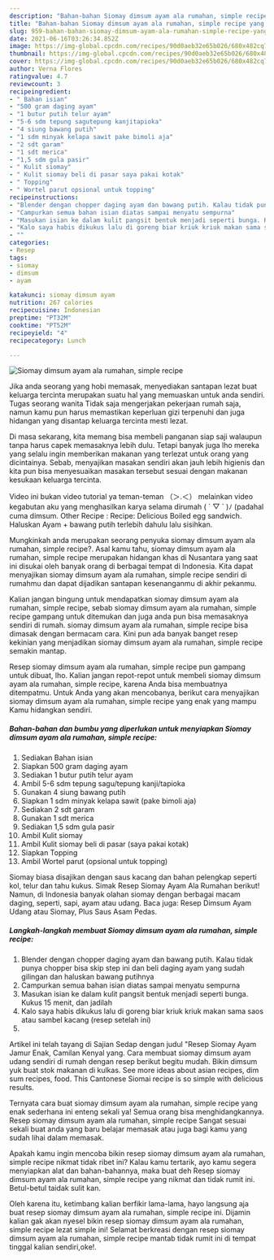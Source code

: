 ```yaml
---
description: "Bahan-bahan Siomay dimsum ayam ala rumahan, simple recipe yang lezat Untuk Jualan"
title: "Bahan-bahan Siomay dimsum ayam ala rumahan, simple recipe yang lezat Untuk Jualan"
slug: 959-bahan-bahan-siomay-dimsum-ayam-ala-rumahan-simple-recipe-yang-lezat-untuk-jualan
date: 2021-06-16T03:26:34.852Z
image: https://img-global.cpcdn.com/recipes/90d0aeb32e65b026/680x482cq70/siomay-dimsum-ayam-ala-rumahan-simple-recipe-foto-resep-utama.jpg
thumbnail: https://img-global.cpcdn.com/recipes/90d0aeb32e65b026/680x482cq70/siomay-dimsum-ayam-ala-rumahan-simple-recipe-foto-resep-utama.jpg
cover: https://img-global.cpcdn.com/recipes/90d0aeb32e65b026/680x482cq70/siomay-dimsum-ayam-ala-rumahan-simple-recipe-foto-resep-utama.jpg
author: Verna Flores
ratingvalue: 4.7
reviewcount: 3
recipeingredient:
- " Bahan isian"
- "500 gram daging ayam"
- "1 butur putih telur ayam"
- "5-6 sdm tepung sagutepung kanjitapioka"
- "4 siung bawang putih"
- "1 sdm minyak kelapa sawit pake bimoli aja"
- "2 sdt garam"
- "1 sdt merica"
- "1,5 sdm gula pasir"
- " Kulit siomay"
- " Kulit siomay beli di pasar saya pakai kotak"
- " Topping"
- " Wortel parut opsional untuk topping"
recipeinstructions:
- "Blender dengan chopper daging ayam dan bawang putih. Kalau tidak punya chopper bisa skip step ini dan beli daging ayam yang sudah gilingan dan haluskan bawang putihnya"
- "Campurkan semua bahan isian diatas sampai menyatu sempurna"
- "Masukan isian ke dalam kulit pangsit bentuk menjadi seperti bunga. Kukus 15 menit, dan jadilah"
- "Kalo saya habis dikukus lalu di goreng biar kriuk kriuk makan sama saos atau sambel kacang (resep setelah ini)"
- ""
categories:
- Resep
tags:
- siomay
- dimsum
- ayam

katakunci: siomay dimsum ayam 
nutrition: 267 calories
recipecuisine: Indonesian
preptime: "PT32M"
cooktime: "PT52M"
recipeyield: "4"
recipecategory: Lunch

---
```



![Siomay dimsum ayam ala rumahan, simple recipe](https://img-global.cpcdn.com/recipes/90d0aeb32e65b026/680x482cq70/siomay-dimsum-ayam-ala-rumahan-simple-recipe-foto-resep-utama.jpg)

Jika anda seorang yang hobi memasak, menyediakan santapan lezat buat keluarga tercinta merupakan suatu hal yang memuaskan untuk anda sendiri. Tugas seorang  wanita Tidak saja mengerjakan pekerjaan rumah saja, namun kamu pun harus memastikan keperluan gizi terpenuhi dan juga hidangan yang disantap keluarga tercinta mesti lezat.

Di masa  sekarang, kita memang bisa membeli panganan siap saji walaupun tanpa harus capek memasaknya lebih dulu. Tetapi banyak juga lho mereka yang selalu ingin memberikan makanan yang terlezat untuk orang yang dicintainya. Sebab, menyajikan masakan sendiri akan jauh lebih higienis dan kita pun bisa menyesuaikan masakan tersebut sesuai dengan makanan kesukaan keluarga tercinta. 

Video ini bukan video tutorial ya teman-teman （＞.＜） melainkan video kegabutan aku yang menghasilkan karya selama dirumah ( ´ ▽ ` )ﾉ (padahal cuma dimsum. Other Recipe : Recipe: Delicious Boiled egg sandwich. Haluskan Ayam + bawang putih terlebih dahulu lalu sisihkan.

Mungkinkah anda merupakan seorang penyuka siomay dimsum ayam ala rumahan, simple recipe?. Asal kamu tahu, siomay dimsum ayam ala rumahan, simple recipe merupakan hidangan khas di Nusantara yang saat ini disukai oleh banyak orang di berbagai tempat di Indonesia. Kita dapat menyajikan siomay dimsum ayam ala rumahan, simple recipe sendiri di rumahmu dan dapat dijadikan santapan kesenanganmu di akhir pekanmu.

Kalian jangan bingung untuk mendapatkan siomay dimsum ayam ala rumahan, simple recipe, sebab siomay dimsum ayam ala rumahan, simple recipe gampang untuk ditemukan dan juga anda pun bisa memasaknya sendiri di rumah. siomay dimsum ayam ala rumahan, simple recipe bisa dimasak dengan bermacam cara. Kini pun ada banyak banget resep kekinian yang menjadikan siomay dimsum ayam ala rumahan, simple recipe semakin mantap.

Resep siomay dimsum ayam ala rumahan, simple recipe pun gampang untuk dibuat, lho. Kalian jangan repot-repot untuk membeli siomay dimsum ayam ala rumahan, simple recipe, karena Anda bisa membuatnya ditempatmu. Untuk Anda yang akan mencobanya, berikut cara menyajikan siomay dimsum ayam ala rumahan, simple recipe yang enak yang mampu Kamu hidangkan sendiri.

<!--inarticleads1-->

##### Bahan-bahan dan bumbu yang diperlukan untuk menyiapkan Siomay dimsum ayam ala rumahan, simple recipe:

1. Sediakan  Bahan isian
1. Siapkan 500 gram daging ayam
1. Sediakan 1 butur putih telur ayam
1. Ambil 5-6 sdm tepung sagu/tepung kanji/tapioka
1. Gunakan 4 siung bawang putih
1. Siapkan 1 sdm minyak kelapa sawit (pake bimoli aja)
1. Sediakan 2 sdt garam
1. Gunakan 1 sdt merica
1. Sediakan 1,5 sdm gula pasir
1. Ambil  Kulit siomay
1. Ambil  Kulit siomay beli di pasar (saya pakai kotak)
1. Siapkan  Topping
1. Ambil  Wortel parut (opsional untuk topping)


Siomay biasa disajikan dengan saus kacang dan bahan pelengkap seperti kol, telur dan tahu kukus. Simak Resep Siomay Ayam Ala Rumahan berikut! Namun, di Indonesia banyak olahan siomay dengan berbagai macam daging, seperti, sapi, ayam atau udang. Baca juga: Resep Dimsum Ayam Udang atau Siomay, Plus Saus Asam Pedas. 

<!--inarticleads2-->

##### Langkah-langkah membuat Siomay dimsum ayam ala rumahan, simple recipe:

1. Blender dengan chopper daging ayam dan bawang putih. Kalau tidak punya chopper bisa skip step ini dan beli daging ayam yang sudah gilingan dan haluskan bawang putihnya
1. Campurkan semua bahan isian diatas sampai menyatu sempurna
1. Masukan isian ke dalam kulit pangsit bentuk menjadi seperti bunga. Kukus 15 menit, dan jadilah
1. Kalo saya habis dikukus lalu di goreng biar kriuk kriuk makan sama saos atau sambel kacang (resep setelah ini)
1. 


Artikel ini telah tayang di Sajian Sedap dengan judul &#34;Resep Siomay Ayam Jamur Enak, Camilan Kenyal yang. Cara membuat siomay dimsum ayam udang sendiri di rumah dengan resep berikut begitu mudah. Bikin dimsum yuk buat stok makanan di kulkas. See more ideas about asian recipes, dim sum recipes, food. This Cantonese Siomai recipe is so simple with delicious results. 

Ternyata cara buat siomay dimsum ayam ala rumahan, simple recipe yang enak sederhana ini enteng sekali ya! Semua orang bisa menghidangkannya. Resep siomay dimsum ayam ala rumahan, simple recipe Sangat sesuai sekali buat anda yang baru belajar memasak atau juga bagi kamu yang sudah lihai dalam memasak.

Apakah kamu ingin mencoba bikin resep siomay dimsum ayam ala rumahan, simple recipe nikmat tidak ribet ini? Kalau kamu tertarik, ayo kamu segera menyiapkan alat dan bahan-bahannya, maka buat deh Resep siomay dimsum ayam ala rumahan, simple recipe yang nikmat dan tidak rumit ini. Betul-betul taidak sulit kan. 

Oleh karena itu, ketimbang kalian berfikir lama-lama, hayo langsung aja buat resep siomay dimsum ayam ala rumahan, simple recipe ini. Dijamin kalian gak akan nyesel bikin resep siomay dimsum ayam ala rumahan, simple recipe lezat simple ini! Selamat berkreasi dengan resep siomay dimsum ayam ala rumahan, simple recipe mantab tidak rumit ini di tempat tinggal kalian sendiri,oke!.

